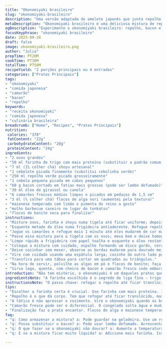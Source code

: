 ```yaml
---
title: "Okonomiyaki brasileiro"
slug: "okonomiyaki-brasileiro"
description: "Uma versão adaptada do omelete japonês que junta repolho, bacon e camarão, com toque brasileiro. Troquei farinha comum por uma com mais proteína para dar liga e acrescentei shoyu artesanal. Cortes mais grossos do que o usual, para textura. Camarões frescos, não congelados, pra garantir sabor e firmeza. A cocção ora demora um pouco mais pela espessura maior — observar cor, som e cheiro é chave. Finalização com maionese temperada à brasileira, com limão e pimenta do reino. Pouco alho na hora de refogar o repolho ajuda seu amolecimento. Temperos delicados, destaque para o aroma do bacon e o estalo do óleo quente. Flocos de uma boa bonite seca para contrastar o cremoso. Serve bem como prato principal em janta informal a duas ou quatro pessoas."
metaDescription: "Okonomiyaki brasileiro é uma deliciosa mistura de repolho, bacon e camarão, com toques brasileiros. Aprenda a fazer essa receita marcante."
ogDescription: "Experimente o okonomiyaki brasileiro: repolho, bacon e camarão em uma mistura saborosa; uma verdadeira combinação de texturas e sabores."
focusKeyphrase: "okonomiyaki brasileiro"
date: 2025-09-28
draft: false
image: okonomiyaki-brasileiro.png
author: "Julia"
prepTime: PT20M
cookTime: PT30M
totalTime: PT50M
recipeYield: "2 porções principais ou 4 entradas"
categories: ["Pratos Principais"]
tags:
- "okonomiyaki"
- "comida japonesa"
- "camarão"
- "bacon"
- "repolho"
keywords:
- "receita okonomiyaki"
- "comida japonesa"
- "culinária brasileira"
breadcrumb: ["Home", "Recipes", "Pratos Principais"]
nutrition: 
 calories: "370"
 fatContent: "22g"
 carbohydrateContent: "20g"
 proteinContent: "24g"
ingredients:
- "2 ovos grandes"
- "50 ml farinha de trigo com mais proteína (substituir a padrão comum)"
- "7 ml (1½ colher chá) shoyu artesanal"
- "1 cebolete picada finamente (substitui cebolinha verde)"
- "250 ml repolho verde picado grosseiramente"
- "1 cebola pequena picada em cubos pequenos"
- "60 g bacon cortado em fatias mais grossas (pode ser lombo defumado)"
- "30 ml óleo de girassol ou canola"
- "6 camarões frescos médios limpos e picados em pedaços de 1,5 cm"
- "3 ml (⅓ colher chá) flocos de alga nori (aumentei pela textura)"
- "maionese temperada com limão e pimenta do reino a gosto"
- "molho barbecue caseiro no lugar do tonkatsu"
- "flocos de bonite seca para finalizar"
instructions:
- "Misture ovos, farinha e shoyu numa tigela até ficar uniforme; depois agregue a cebolete."
- "Esquente metade do óleo numa frigideira antiaderente. Refogue repolho, cebola e bacon até o repolho perder aquele brilho opaco e começar a ficar transparente; demora uns 6 minutos, mexa sempre para não queimar, a textura deve estar firme, quase crocante."
- "Jogue os camarões e refogue mais 1 minuto até eles mudarem de cor mas ainda firmes; cuidado para não cozinhar demais, senão resseca."
- "Passe essa mistura para a tigela com os ovos; mexa bem e deixe homogeneizado, corpo firme, bem integrado."
- "Limpe rápido a frigideira com papel toalha e esquente o óleo restante em fogo médio."
- "Coloque a mistura com cuidado, espalhe formando um disco gordo, cerca de 1,2 cm de altura."
- "Deixe cozinhar sem mexer, observe as bordas mudarem para dourado meio caramelizado, aproximadamente 3 minutos; vá escutando um chiado constante, som do cozimento ideal - se chiar muito alto é fogo alto demais."
- "Vire com cuidado usando uma espátula larga; cozinhe do outro lado por mais 1,5 minutos até o centro ficar firme mas molhadinho."
- "Transfira para uma tábua para cortar em quadrados ou triângulos."
- "Na hora de servir, polvilhe as algas em pó e flocos de bonite; faça riscos com maionese temperada e chili barbecue — o contraste do doce, ácido e leve picância chama atenção."
- "Sirva logo, quente, com cheiro de bacon e camarão fresco indo embora na cozinha."
introduction: "Não tem mistério, o okonomiyaki é um daqueles pratos que pedem respeito ao tempo de preparo e atenção nos detalhes para funcionar. No Japão, é comum ver as variantes com vários recheios e texturas que rendem aquela certa suspensão no paladar. Aqui, cansado do ovo seco, aprendi que o truque tá em dar leveza à farinha enquanto o repolho segura a estrutura, e o bacon entra pra trazer o salgado intenso, sem deixar a cozinha engordurar. O camarão fresco traz umidade e sabor marinho fresco, tão distinto do comprado congelado. A maionese tem que ser mais que um spread; preparar um tempero rápido com limão e pimenta abre o prato e evita monotonia. A diferença de tempo de cozimento é pouca, mas controla tudo. Sem pressa, escutando chiado, vendo as bordas dourarem, sabe que tá pronto. O flocos — bonite que, ao contato com o quente, dança, como um samba no prato."
ingredientsNote: "A farinha escolhida é o segredo de liga fina — trigo com mais proteína segura o ovo e o repolho juntos, sem empapar. Se quiser versão sem glúten, farinha de arroz funciona, mas mudará textura, vai virar mais frágil. O bacon pode ser substituído por lombo defumado, por aqui famoso — uso às vezes. O óleo não pode queimar; canola ou girassol aquecem rápido e são neutros, evitando gosto ruim. Prefiro camarão fresco, cortado na hora, porque o congelado solta água e corre o risco de deixar okonomiyaki pesado. Algas secas em pó são a alma do sabor — usei nori em flocos, aumentei pra mais sabor. Substituí molho tonkatsu pelo barbecue numa tentativa pessoal de dar uma brasilidade."
instructionsNote: "O passo chave: refogar o repolho até ficar translúcido mas ainda firme — se passar disso, vira caldo. Já errei: cozinhando rápido demais, repolho cru demais, o omelete desmancha. Camarão vai rápido, abrir a frigideira só quando fundos começarem a dourar. A mistura de ovos com farinha não deve ser muito líquida para não escorrer demais; acompanhar a textura. Limpar a frigideira entre as etapas evita restos grudar, óleo velho queima fácil. Cozimento pede ritmo certo no fogo médio, sempre olhando as bordas dourarem uniformemente — borda queimada é sinônimo de fogo alto demais, massa crua no meio, fogo baixo. Vire com espátula larga conforme bordas liberam do fundo. Na montagem, não economize nos flocos secos e maionese — o contraste é o charme que faz você querer repetir."
tips:
- "Escolher a farinha certa é crucial. Use farinha com mais proteína. Isso dá liga. Evita que o okonomiyaki fique pesado. Se não tiver, arroz é opção; muda a textura, mas vale. Verifique a consistência, líquida demais escorre."
- "Repolho é o que dá corpo. Tem que refogar até ficar translúcido, mas firme. Se passar do ponto, vira caldo. Errei na primeira vez. Mantenha a atenção no fogo. O som da frigideira é seu guia, chiado constante é ideal."
- "A tática é não apressar o cozimento. Vire o okonomiyaki quando as bordas dourarem. Um dourado caramelizado. Observação é essencial. Se fritar muito rápido, o centro fica cru. Não quero um tipo de massa crua, gosto do firme."
- "Camarão fresco pode ser o diferencial. O congelado solta água e muda a textura. Fica pesado. Nunca mais comprei congelado. Se usar congelado, descongele bem antes. Eliminou a umidade e trouxe mais sabor."
- "Finalização faz o prato encantar. Flocos de alga e maionese temperada. O contraste de sabores é essencial. O doce, ácido e leve picância devem dançar juntos. Não economize na decoração, isso traz o apelo visual e gustativo."
faq:
- "q: Como armazenar a mistura? a: Pode guardar na geladeira. Use um recipiente fechado. Mas o frescor é melhor. Faça na hora, fica mais saboroso. Deixe pouco tempo, se não azeda."
- "q: Posso substituir o bacon? a: Pode usar lombo defumado. Acrescenta outro sabor. Se não tiver, tire a proteína. E mantenha o repolho. Ele supri a falta de carne."
- "q: O que fazer se o okonomiyaki não dourar? a: Aumente a temperatura do fogo. Mas cuidado para não queimar. Pau o olho nas bordas, precisa ficar dourado. Se não, tá cru por dentro."
- "q: E se a mistura ficar muito líquida? a: Adicione mais farinha. Isso dá liga. A textura tem que ser mais consistente. Misture bem. Se escorregar, perde a forma."

---
```

